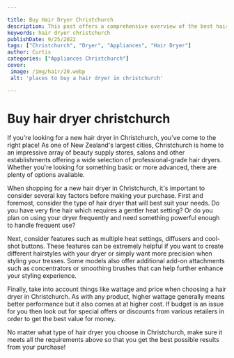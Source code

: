 ```yaml
---

title: Buy Hair Dryer Christchurch
description: This post offers a comprehensive overview of the best hair dryers available in Christchurch, so if you're in the market for a new one, read on to discover your perfect match!
keywords: hair dryer christchurch
publishDate: 9/25/2022
tags: ["Christchurch", "Dryer", "Appliances", "Hair Dryer"]
author: Curtis
categories: ["Appliances Christchurch"]
cover: 
 image: /img/hair/20.webp
 alt: 'places to buy a hair dryer in christchurch'

---
```


# Buy hair dryer christchurch

If you're looking for a new hair dryer in Christchurch, you've come to the right place! As one of New Zealand's largest cities, Christchurch is home to an impressive array of beauty supply stores, salons and other establishments offering a wide selection of professional-grade hair dryers. Whether you're looking for something basic or more advanced, there are plenty of options available. 

When shopping for a new hair dryer in Christchurch, it's important to consider several key factors before making your purchase. First and foremost, consider the type of hair dryer that will best suit your needs. Do you have very fine hair which requires a gentler heat setting? Or do you plan on using your dryer frequently and need something powerful enough to handle frequent use? 

Next, consider features such as multiple heat settings, diffusers and cool-shot buttons. These features can be extremely helpful if you want to create different hairstyles with your dryer or simply want more precision when styling your tresses. Some models also offer additional add-on attachments such as concentrators or smoothing brushes that can help further enhance your styling experience. 

Finally, take into account things like wattage and price when choosing a hair dryer in Christchurch. As with any product, higher wattage generally means better performance but it also comes at at higher cost. If budget is an issue for you then look out for special offers or discounts from various retailers in order to get the best value for money. 

No matter what type of hair dryer you choose in Christchurch, make sure it meets all the requirements above so that you get the best possible results from your purchase!